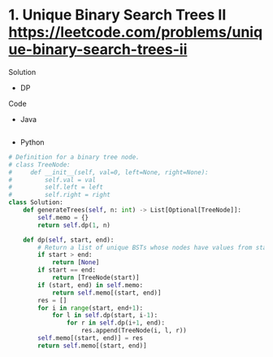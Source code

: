 # 1. Unique Binary Search Trees II https://leetcode.com/problems/unique-binary-search-trees-ii

Solution

- DP

Code

- Java

```java

```

- Python

```python
# Definition for a binary tree node.
# class TreeNode:
#     def __init__(self, val=0, left=None, right=None):
#         self.val = val
#         self.left = left
#         self.right = right
class Solution:
    def generateTrees(self, n: int) -> List[Optional[TreeNode]]:
        self.memo = {}
        return self.dp(1, n)

    def dp(self, start, end):
        # Return a list of unique BSTs whose nodes have values from start to end
        if start > end:
            return [None]
        if start == end:
            return [TreeNode(start)]
        if (start, end) in self.memo:
            return self.memo[(start, end)]
        res = []
        for i in range(start, end+1):
            for l in self.dp(start, i-1):
                for r in self.dp(i+1, end):
                    res.append(TreeNode(i, l, r))
        self.memo[(start, end)] = res
        return self.memo[(start, end)]
```
